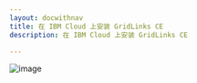 ```yaml
---
layout: docwithnav
title: 在 IBM Cloud 上安装 GridLinks CE
description: 在 IBM Cloud 上安装 GridLinks CE

---
```


![image](/images/coming-soon.jpg)